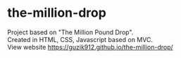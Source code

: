 # the-million-drop
Project based on "The Million Pound Drop".\
Created in HTML, CSS, Javascript based on MVC.\
View website https://guzik912.github.io/the-million-drop/
